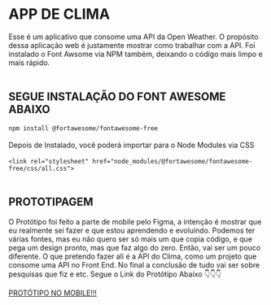 # APP DE CLIMA

Esse é um aplicativo que consome uma API da Open Weather. O propósito dessa aplicação web é justamente mostrar como trabalhar com a API. Foi instalado o Font Awsome via NPM também, deixando o código mais limpo e mais rápido.<br></br>

## SEGUE INSTALAÇÃO DO FONT AWESOME ABAIXO

```npm install @fortawesome/fontawesome-free``` <br></br>
Depois de Instalado, você poderá importar para o Node Modules via CSS<br></br>
```<link rel="stylesheet" href="node_modules/@fortawesome/fontawesome-free/css/all.css">```<br></br>

## PROTOTIPAGEM

O Protótipo foi feito a parte de mobile pelo Figma, a intenção é mostrar que eu realmente sei fazer e que estou aprendendo e evoluindo. Podemos ter várias fontes, mas eu não quero ser só mais um que copia código, e que pega um design pronto, mas que faz algo do zero. Então, vai ser um pouco diferente. O que pretendo fazer ali é a API do Clima, como um projeto que consome uma API no Front End. No final a conclusão de tudo vai ser sobre pesquisas que fiz e etc. Segue o Link do Protótipo Abaixo 👇👇👇

[PROTÓTIPO NO MOBILE!!!](https://l1nq.com/y46i9)
